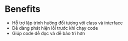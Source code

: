 # Benefits

- Hỗ trợ lập trình hướng đối tượng với class và interface
- Dễ dàng phát hiện lỗi trước khi chạy code
- Giúp code dễ đọc và dễ bảo trì hơn
